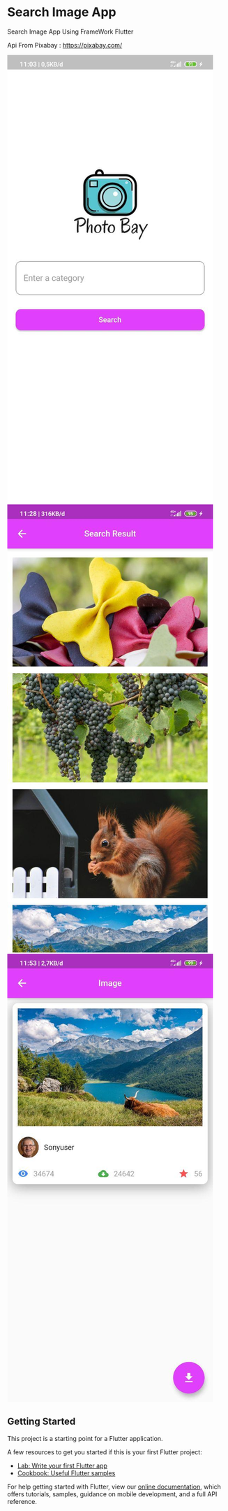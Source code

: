 # Search Image App

Search Image App Using FrameWork Flutter 


Api From Pixabay : https://pixabay.com/ 

![alt text](https://github.com/irfanpriyadi21/Flutter-Search-Image-App/blob/master/photo_2020-09-10_11-29-26.jpg)
![alt text](https://github.com/irfanpriyadi21/Flutter-Search-Image-App/blob/master/photo_2020-09-10_11-29-29.jpg)
![alt text](https://github.com/irfanpriyadi21/Flutter-Search-Image-App/blob/master/photo_2020-09-10_11-54-07.jpg)

## Getting Started

This project is a starting point for a Flutter application.

A few resources to get you started if this is your first Flutter project:

- [Lab: Write your first Flutter app](https://flutter.dev/docs/get-started/codelab)
- [Cookbook: Useful Flutter samples](https://flutter.dev/docs/cookbook)

For help getting started with Flutter, view our
[online documentation](https://flutter.dev/docs), which offers tutorials,
samples, guidance on mobile development, and a full API reference.
